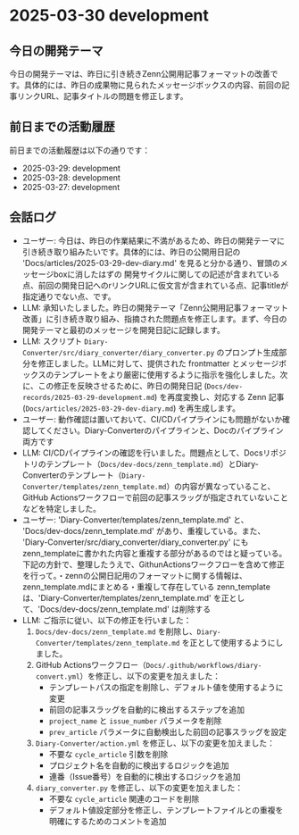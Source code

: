 # 2025-03-30 development

## 今日の開発テーマ

今日の開発テーマは、昨日に引き続きZenn公開用記事フォーマットの改善です。具体的には、昨日の成果物に見られたメッセージボックスの内容、前回の記事リンクURL、記事タイトルの問題を修正します。

## 前日までの活動履歴
前日までの活動履歴は以下の通りです：
* 2025-03-29: development
* 2025-03-28: development
* 2025-03-27: development

## 会話ログ

- ユーザー: 今日は、昨日の作業結果に不満があるため、昨日の開発テーマに引き続き取り組みたいです。具体的には、昨日の公開用日記の 'Docs/articles/2025-03-29-dev-diary.md' を見ると分かる通り、冒頭のメッセージboxに消したはずの 開発サイクルに関しての記述が含まれている点、前回の開発日記へのrリンクURLに仮文言が含まれている点、記事titleが指定通りでない点、です。
- LLM: 承知いたしました。昨日の開発テーマ「Zenn公開用記事フォーマット改善」に引き続き取り組み、指摘された問題点を修正します。まず、今日の開発テーマと最初のメッセージを開発日記に記録します。
- LLM: スクリプト `Diary-Converter/src/diary_converter/diary_converter.py` のプロンプト生成部分を修正しました。LLMに対して、提供された frontmatter とメッセージボックスのテンプレートをより厳密に使用するように指示を強化しました。次に、この修正を反映させるために、昨日の開発日記 (`Docs/dev-records/2025-03-29-development.md`) を再度変換し、対応する Zenn 記事 (`Docs/articles/2025-03-29-dev-diary.md`) を再生成します。
- ユーザー: 動作確認は置いておいて、CI/CDパイプラインにも問題がないか確認してください。Diary-Converterのパイプラインと、Docのパイプライン両方です
- LLM: CI/CDパイプラインの確認を行いました。問題点として、Docsリポジトリのテンプレート（`Docs/dev-docs/zenn_template.md`）とDiary-Converterのテンプレート（`Diary-Converter/templates/zenn_template.md`）の内容が異なっていること、GitHub Actionsワークフローで前回の記事スラッグが指定されていないことなどを特定しました。
- ユーザー: 'Diary-Converter/templates/zenn_template.md' と、 'Docs/dev-docs/zenn_template.md' があり、重複している。また、 'Diary-Converter/src/diary_converter/diary_converter.py' にもzenn_templateに書かれた内容と重複する部分があるのではと疑っている。下記の方針で、整理したうえで、GithunActionsワークフローを含めて修正を行って。・zennの公開日記用のフォーマットに関する情報は、zenn_template.mdにまとめる・重複して存在している zenn_templateは、'Diary-Converter/templates/zenn_template.md' を正として、'Docs/dev-docs/zenn_template.md' は削除する
- LLM: ご指示に従い、以下の修正を行いました：
  1. `Docs/dev-docs/zenn_template.md` を削除し、`Diary-Converter/templates/zenn_template.md` を正として使用するようにしました。
  2. GitHub Actionsワークフロー（`Docs/.github/workflows/diary-convert.yml`）を修正し、以下の変更を加えました：
     - テンプレートパスの指定を削除し、デフォルト値を使用するように変更
     - 前回の記事スラッグを自動的に検出するステップを追加
     - `project_name` と `issue_number` パラメータを削除
     - `prev_article` パラメータに自動検出した前回の記事スラッグを設定
  3. `Diary-Converter/action.yml` を修正し、以下の変更を加えました：
     - 不要な `cycle_article` 引数を削除
     - プロジェクト名を自動的に検出するロジックを追加
     - 連番（Issue番号）を自動的に検出するロジックを追加
  4. `diary_converter.py` を修正し、以下の変更を加えました：
     - 不要な `cycle_article` 関連のコードを削除
     - デフォルト値設定部分を修正し、テンプレートファイルとの重複を明確にするためのコメントを追加
